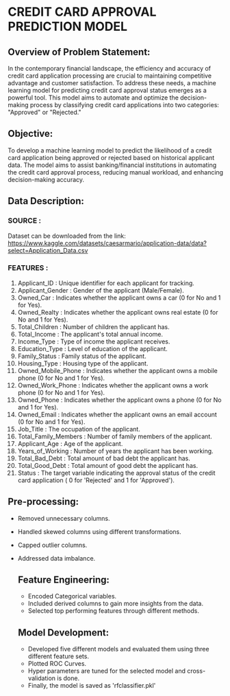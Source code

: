 # CREDIT CARD APPROVAL PREDICTION MODEL



## Overview of Problem Statement:

In the contemporary financial landscape, the efficiency and accuracy of credit card application processing are crucial to maintaining competitive advantage and customer satisfaction. To address these needs, a machine learning model for predicting credit card approval status emerges as a powerful tool. This model aims to automate and optimize the decision-making process by classifying credit card applications into two categories: "Approved" or "Rejected."

## Objective:
To develop a machine learning model to predict the likelihood of a credit card application being approved or rejected based on historical applicant data. The model aims to assist banking/financial institutions in automating the credit card approval process, reducing manual workload, and enhancing decision-making accuracy.

## Data Description:
### SOURCE : 
Dataset can be downloaded from the link: https://www.kaggle.com/datasets/caesarmario/application-data/data?select=Application_Data.csv

### FEATURES :
1. Applicant_ID : Unique identifier for each applicant for tracking.
2. Applicant_Gender : Gender of the applicant (Male/Female).
3. Owned_Car : Indicates whether the applicant owns a car (0 for No and 1 for Yes).
4. Owned_Realty : Indicates whether the applicant owns real estate (0 for No and 1 for Yes).
5. Total_Children : Number of children the applicant has.
6. Total_Income : The applicant's total annual income.
7. Income_Type : Type of income the applicant receives.
8. Education_Type : Level of education of the applicant.
9. Family_Status : Family status of the applicant.
10. Housing_Type : Housing type of the applicant.
11. Owned_Mobile_Phone : Indicates whether the applicant owns a mobile phone (0 for No and 1 for Yes).
12. Owned_Work_Phone : Indicates whether the applicant owns a work phone (0 for No and 1 for Yes).
13. Owned_Phone : Indicates whether the applicant owns a phone (0 for No and 1 for Yes).
14. Owned_Email : Indicates whether the applicant owns an email account (0 for No and 1 for Yes).
15. Job_Title : The occupation of the applicant.
16. Total_Family_Members : Number of family members of the applicant.
17. Applicant_Age : Age of the applicant.
18. Years_of_Working : Number of years the applicant has been working.
19. Total_Bad_Debt : Total amount of bad debt the applicant has.
20. Total_Good_Debt : Total amount of good debt the applicant has.
21. Status : The target variable indicating the approval status of the credit card application ( 0 for 'Rejected' and 1 for 'Approved').

## Pre-processing:
* Removed unnecessary columns.
* Handled skewed columns using different transformations.
* Capped outlier columns.
* Addressed data imbalance.

  ## Feature Engineering:
  * Encoded Categorical variables.
  * Included derived columns to gain more insights from the data.
  * Selected top performing features through different methods.
 
  ## Model Development:
  * Developed five different models and evaluated them using three different feature sets.
  * Plotted ROC Curves.
  * Hyper parameters are tuned for the selected model and cross-validation is done.
  * Finally, the model is saved as 'rfclassifier.pkl'
